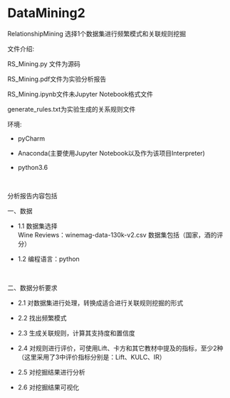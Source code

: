 # DataMining2
RelationshipMining 选择1个数据集进行频繁模式和关联规则挖掘
<br>
<p>文件介绍:<br>
<p>RS_Mining.py 文件为源码
<p>RS_Mining.pdf文件为实验分析报告
<p>RS_Mining.ipynb文件未Jupyter Notebook格式文件
<p>generate_rules.txt为实验生成的关系规则文件
<br>
<p>环境:<br>

* pyCharm <br>
  
* Anaconda(主要使用Jupyter Notebook以及作为该项目Interpreter) <br>

* python3.6 <br>

<br>
<p>分析报告内容包括 
<p>一、数据<br>

* 1.1 数据集选择<br>
    Wine Reviews：winemag-data-130k-v2.csv 数据集包括（国家，酒的评分）<br>
    
* 1.2 编程语言：python<br>

<br>
<p>二、数据分析要求<br>

* 2.1 对数据集进行处理，转换成适合进行关联规则挖掘的形式<br>
  
* 2.2 找出频繁模式<br>
  
* 2.3 生成关联规则，计算其支持度和置信度<br>
  
* 2.4 对规则进行评价，可使用Lift、卡方和其它教材中提及的指标，至少2种（这里采用了3中评价指标分别是：Lift、KULC、IR）<br>

* 2.5 对挖掘结果进行分析<br>

* 2.6 对挖掘结果可视化<br>
